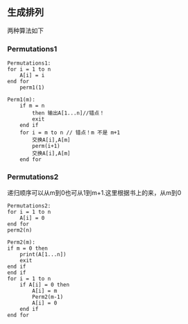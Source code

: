 ## 生成排列
两种算法如下
### Permutations1

```
Permutations1:
for i = 1 to n
    A[i] = i
end for
    perm1(1)
```
```
Perm1(m):
    if m = n
        then 输出A[1...n]//错点！
        exit
    end if
    for i = m to n // 错点！m 不是 m+1
        交换A[i],A[m]
        perm(i+1)
        交换A[i],A[m]
    end for
```

### Permutations2
递归顺序可以从m到0也可从1到m+1.这里根据书上的来，从m到0
```
Permutations2:
for i = 1 to n
    A[i] = 0
end for
perm2(n)
```
```
Perm2(m):
if m = 0 then
    print(A[1...n])
    exit
end if
end if
for i = 1 to n
    if A[i] = 0 then
        A[i] = m
        Perm2(m-1)
        A[i] = 0
    end if
end for
```